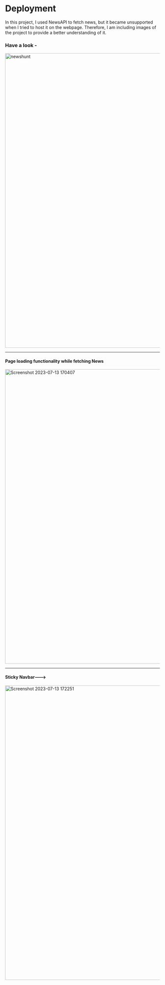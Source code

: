 # Deployment

In this project, I used NewsAPI to fetch news, but it became unsupported when I tried to host it on the webpage. Therefore, I am including images of the project to provide a better understanding of it. 

### Have a look - 
<img width="960" alt="newshunt" src="https://github.com/arpit-srivastava33/NewsHunt/assets/87020158/95dc0050-4b66-4e23-b36a-fe4785597ab3">
<hr>

#### Page loading functionality while fetching News
<img width="960" alt="Screenshot 2023-07-13 170407" src="https://github.com/arpit-srivastava33/NewsHunt/assets/87020158/700303fc-3d21-43f7-9b5c-4cc7969d8b80">
<hr>

#### Sticky Navbar---> 
<img width="960" alt="Screenshot 2023-07-13 172251" src="https://github.com/arpit-srivastava33/NewsHunt/assets/87020158/67c9e40f-eab7-434a-9226-5fd5007e0907">
